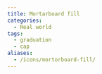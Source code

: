 ```yaml
---
title: Mortarboard fill
categories:
  - Real world
tags:
  - graduation
  - cap
aliases:
  - /icons/mortorboard-fill/
---
```

